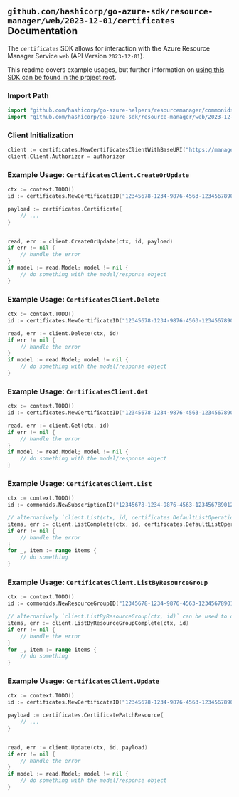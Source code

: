
## `github.com/hashicorp/go-azure-sdk/resource-manager/web/2023-12-01/certificates` Documentation

The `certificates` SDK allows for interaction with the Azure Resource Manager Service `web` (API Version `2023-12-01`).

This readme covers example usages, but further information on [using this SDK can be found in the project root](https://github.com/hashicorp/go-azure-sdk/tree/main/docs).

### Import Path

```go
import "github.com/hashicorp/go-azure-helpers/resourcemanager/commonids"
import "github.com/hashicorp/go-azure-sdk/resource-manager/web/2023-12-01/certificates"
```


### Client Initialization

```go
client := certificates.NewCertificatesClientWithBaseURI("https://management.azure.com")
client.Client.Authorizer = authorizer
```


### Example Usage: `CertificatesClient.CreateOrUpdate`

```go
ctx := context.TODO()
id := certificates.NewCertificateID("12345678-1234-9876-4563-123456789012", "example-resource-group", "certificateValue")

payload := certificates.Certificate{
	// ...
}


read, err := client.CreateOrUpdate(ctx, id, payload)
if err != nil {
	// handle the error
}
if model := read.Model; model != nil {
	// do something with the model/response object
}
```


### Example Usage: `CertificatesClient.Delete`

```go
ctx := context.TODO()
id := certificates.NewCertificateID("12345678-1234-9876-4563-123456789012", "example-resource-group", "certificateValue")

read, err := client.Delete(ctx, id)
if err != nil {
	// handle the error
}
if model := read.Model; model != nil {
	// do something with the model/response object
}
```


### Example Usage: `CertificatesClient.Get`

```go
ctx := context.TODO()
id := certificates.NewCertificateID("12345678-1234-9876-4563-123456789012", "example-resource-group", "certificateValue")

read, err := client.Get(ctx, id)
if err != nil {
	// handle the error
}
if model := read.Model; model != nil {
	// do something with the model/response object
}
```


### Example Usage: `CertificatesClient.List`

```go
ctx := context.TODO()
id := commonids.NewSubscriptionID("12345678-1234-9876-4563-123456789012")

// alternatively `client.List(ctx, id, certificates.DefaultListOperationOptions())` can be used to do batched pagination
items, err := client.ListComplete(ctx, id, certificates.DefaultListOperationOptions())
if err != nil {
	// handle the error
}
for _, item := range items {
	// do something
}
```


### Example Usage: `CertificatesClient.ListByResourceGroup`

```go
ctx := context.TODO()
id := commonids.NewResourceGroupID("12345678-1234-9876-4563-123456789012", "example-resource-group")

// alternatively `client.ListByResourceGroup(ctx, id)` can be used to do batched pagination
items, err := client.ListByResourceGroupComplete(ctx, id)
if err != nil {
	// handle the error
}
for _, item := range items {
	// do something
}
```


### Example Usage: `CertificatesClient.Update`

```go
ctx := context.TODO()
id := certificates.NewCertificateID("12345678-1234-9876-4563-123456789012", "example-resource-group", "certificateValue")

payload := certificates.CertificatePatchResource{
	// ...
}


read, err := client.Update(ctx, id, payload)
if err != nil {
	// handle the error
}
if model := read.Model; model != nil {
	// do something with the model/response object
}
```
